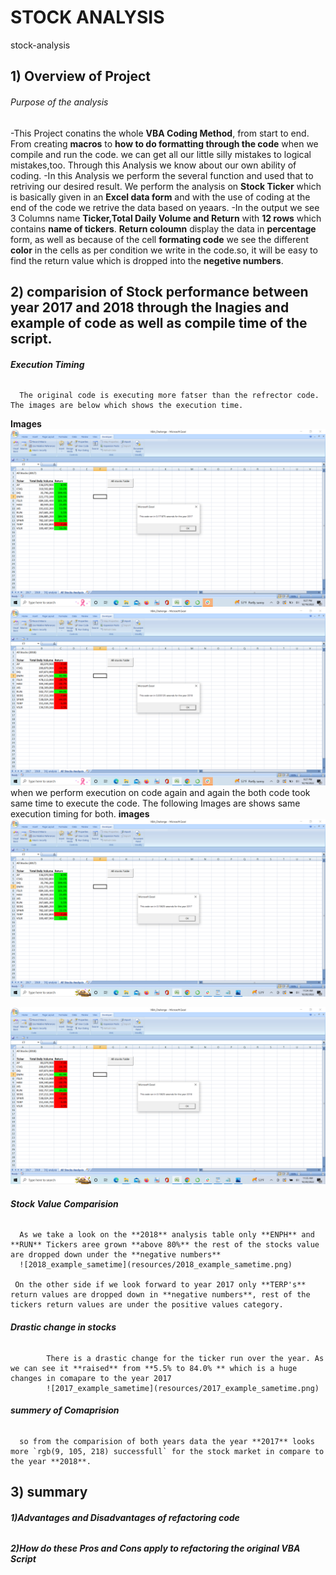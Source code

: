 # STOCK ANALYSIS

stock-analysis 

## 1) Overview of Project

###### Purpose of the analysis ######

-This Project conatins the whole **VBA Coding Method**, from start to end. From creating **macros** to **how to do formatting through the code** when we compile and run   the code. we can get all our little silly mistakes to logical mistakes,too. Through this Analysis we know about our own ability of coding.
-In this Analysis we perform the several function and used that to retriving our desired result. We perform the analysis on **Stock Ticker** which is basically given in an **Excel data form** and with the use of coding at the end of the code we retrive the data based on yeaars.
-In the output we see 3 Columns name **Ticker,Total Daily Volume and Return** with **12 rows** which contains **name of tickers**. **Return coloumn** display the data in **percentage** form, as well as because of the cell **formating code** we see the different **color** in the cells as per condition we write in the code.so, it will be easy to find the return value which is dropped into the **negetive numbers**.


## 2) comparision of Stock performance between year 2017 and 2018 through the Inagies and example of code as well as compile time of the script.

######  **Execution Timing**
      The original code is executing more fatser than the refrector code. The images are below which shows the execution time.
**Images**
![VBA_Challenge_2017](resources/VBA_Challenge_2017.png)
![VBA_Challenge_2018](resources/VBA_Challenge_2018.png)
 when we perform execution on code again and again the both code took same time to execute the code. The following Images are shows same execution timing for both.
 **images**![2017_example _sametime](resources/2017_example_sametime.png)
 
 ![2018_example_sametime](resources/2018_example_sametime.png)
 

###### **Stock Value Comparision**
      As we take a look on the **2018** analysis table only **ENPH** and **RUN** Tickers aree grown **above 80%** the rest of the stocks value are dropped down under the **negative numbers**
      ![2018_example_sametime](resources/2018_example_sametime.png)
      
     On the other side if we look forward to year 2017 only **TERP's** return values are dropped down in **negative numbers**, rest of the tickers return values are under the positive values category.
    
###### **Drastic change in stocks**
            There is a drastic change for the ticker run over the year. As we can see it **raised** from **5.5% to 84.0% ** which is a huge changes in comapare to the year 2017
            ![2017_example_sametime](resources/2017_example_sametime.png)
###### **summery of Comaprision**
      so from the comparision of both years data the year **2017** looks more `rgb(9, 105, 218) successfull` for the stock market in compare to the year **2018**.
## 3) summary
  ###### **1)Advantages and Disadvantages of refactoring code**
  ###### **2)How do these Pros and Cons apply to refactoring the original VBA Script**




